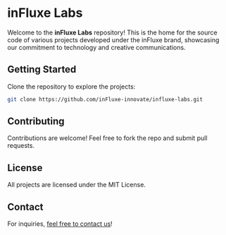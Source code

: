 # inFluxe Labs

Welcome to the **inFluxe Labs** repository! This is the home for the source code of various projects developed under the inFluxe brand, showcasing our commitment to technology and creative communications.

## Getting Started

Clone the repository to explore the projects:
```bash
git clone https://github.com/inFluxe-innovate/influxe-labs.git
```

## Contributing

Contributions are welcome! Feel free to fork the repo and submit pull requests.

## License

All projects are licensed under the MIT License.

## Contact

For inquiries, [feel free to contact us](mailto:contactinfluxe@proton.me)!
